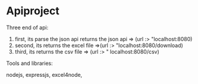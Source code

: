 # Apiproject

Three end of api:

1.  first, its parse the json api returns the json api  => (url :> "localhost:8080)
2.  second, its returns the excel file =>(url :> "localhost:8080/download)
3.  third,  its returns the csv file => (url :> " localhost:8080/csv)

Tools and libraries:

nodejs, expressjs, excel4node,
